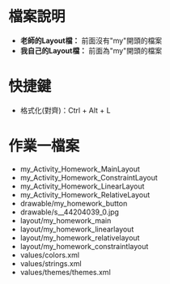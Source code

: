 # 檔案說明
- **老師的Layout檔：** 前面沒有"my"開頭的檔案
- **我自己的Layout檔：** 前面為"my"開頭的檔案

# 快捷鍵
- 格式化(對齊)：Ctrl + Alt + L

# 作業一檔案
* my_Activity_Homework_MainLayout
* my_Activity_Homework_ConstraintLayout
* my_Activity_Homework_LinearLayout
* my_Activity_Homework_RelativeLayout
* drawable/my_homework_button
* drawable/s__44204039_0.jpg
* layout/my_homework_main
* layout/my_homework_linearlayout  
* layout/my_homework_relativelayout
* layout/my_homework_constraintlayout
* values/colors.xml
* values/strings.xml
* values/themes/themes.xml
